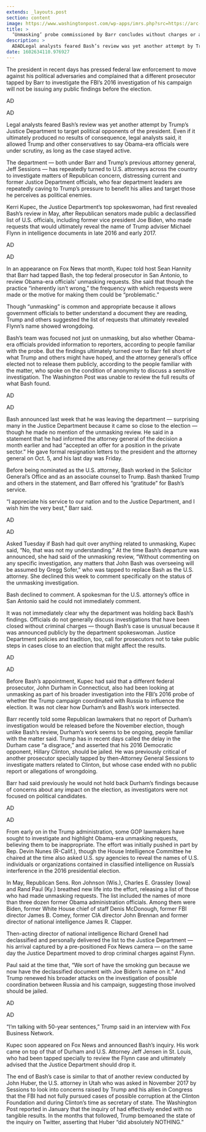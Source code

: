 ```yaml
--- 
extends: _layouts.post 
section: content 
image: https://www.washingtonpost.com/wp-apps/imrs.php?src=https://arc-anglerfish-washpost-prod-washpost.s3.amazonaws.com/public/UHQ3K2ANRQI6XADUB2KDVEN7BA.jpg&w=1440 
title: > 
  ‘Unmasking’ probe commissioned by Barr concludes without charges or any public report 
description: > 
  ADADLegal analysts feared Bash’s review was yet another attempt by Trump’s Justice Department to target political opponents of the president.“I appreciate his service to our nation and to the Justice Department, and I wish him the very best,” Barr said.Justice Department policies and tradition, too, call for prosecutors not to take public steps in cases close to an election that might affect the results.Ron Johnson (Wis.), Charles E. Grassley (Iowa) and Rand Paul (Ky.) breathed new life into the effort, releasing a list of those who had made unmasking requests.Then-acting director of national intelligence Richard Grenell had declassified and personally delivered the list to the Justice Department — his arrival captured by a pre-positioned Fox News camera — on the same day the Justice Department moved to drop criminal charges against Flynn. 
date: 1602634110.976927 
--- 
```

The president in recent days has pressed federal law enforcement to move against his political adversaries and complained that a different prosecutor tapped by Barr to investigate the FBI’s 2016 investigation of his campaign will not be issuing any public findings before the election.

AD

AD

Legal analysts feared Bash’s review was yet another attempt by Trump’s Justice Department to target political opponents of the president. Even if it ultimately produced no results of consequence, legal analysts said, it allowed Trump and other conservatives to say Obama-era officials were under scrutiny, as long as the case stayed active.

The department — both under Barr and Trump’s previous attorney general, Jeff Sessions — has repeatedly turned to U.S. attorneys across the country to investigate matters of Republican concern, distressing current and former Justice Department officials, who fear department leaders are repeatedly caving to Trump’s pressure to benefit his allies and target those he perceives as political enemies.

Kerri Kupec, the Justice Department’s top spokeswoman, had first revealed Bash’s review in May, after Republican senators made public a declassified list of U.S. officials, including former vice president Joe Biden, who made requests that would ultimately reveal the name of Trump adviser Michael Flynn in intelligence documents in late 2016 and early 2017.

AD

AD

In an appearance on Fox News that month, Kupec told host Sean Hannity that Barr had tapped Bash, the top federal prosecutor in San Antonio, to review Obama-era officials’ unmasking requests. She said that though the practice “inherently isn’t wrong,” the frequency with which requests were made or the motive for making them could be “problematic.”

Though “unmasking” is common and appropriate because it allows government officials to better understand a document they are reading, Trump and others suggested the list of requests that ultimately revealed Flynn’s name showed wrongdoing.

Bash’s team was focused not just on unmasking, but also whether Obama-era officials provided information to reporters, according to people familiar with the probe. But the findings ultimately turned over to Barr fell short of what Trump and others might have hoped, and the attorney general’s office elected not to release them publicly, according to the people familiar with the matter, who spoke on the condition of anonymity to discuss a sensitive investigation. The Washington Post was unable to review the full results of what Bash found.

AD

AD

Bash announced last week that he was leaving the department — surprising many in the Justice Department because it came so close to the election — though he made no mention of the unmasking review. He said in a statement that he had informed the attorney general of the decision a month earlier and had “accepted an offer for a position in the private sector.” He gave formal resignation letters to the president and the attorney general on Oct. 5, and his last day was Friday.

Before being nominated as the U.S. attorney, Bash worked in the Solicitor General’s Office and as an associate counsel to Trump. Bash thanked Trump and others in the statement, and Barr offered his “gratitude” for Bash’s service.

“I appreciate his service to our nation and to the Justice Department, and I wish him the very best,” Barr said.

AD

AD

Asked Tuesday if Bash had quit over anything related to unmasking, Kupec said, “No, that was not my understanding.” At the time Bash’s departure was announced, she had said of the unmasking review, “Without commenting on any specific investigation, any matters that John Bash was overseeing will be assumed by Gregg Sofer,” who was tapped to replace Bash as the U.S. attorney. She declined this week to comment specifically on the status of the unmasking investigation.

Bash declined to comment. A spokesman for the U.S. attorney’s office in San Antonio said he could not immediately comment.

It was not immediately clear why the department was holding back Bash’s findings. Officials do not generally discuss investigations that have been closed without criminal charges — though Bash’s case is unusual because it was announced publicly by the department spokeswoman. Justice Department policies and tradition, too, call for prosecutors not to take public steps in cases close to an election that might affect the results.

AD

AD

Before Bash’s appointment, Kupec had said that a different federal prosecutor, John Durham in Connecticut, also had been looking at unmasking as part of his broader investigation into the FBI’s 2016 probe of whether the Trump campaign coordinated with Russia to influence the election. It was not clear how Durham’s and Bash’s work intersected.

Barr recently told some Republican lawmakers that no report of Durham’s investigation would be released before the November election, though unlike Bash’s review, Durham’s work seems to be ongoing, people familiar with the matter said. Trump has in recent days called the delay in the Durham case “a disgrace,” and asserted that his 2016 Democratic opponent, Hillary Clinton, should be jailed. He was previously critical of another prosecutor specially tapped by then-Attorney General Sessions to investigate matters related to Clinton, but whose case ended with no public report or allegations of wrongdoing.

Barr had said previously he would not hold back Durham’s findings because of concerns about any impact on the election, as investigators were not focused on political candidates.

AD

AD

From early on in the Trump administration, some GOP lawmakers have sought to investigate and highlight Obama-era unmasking requests, believing them to be inappropriate. The effort was initially pushed in part by Rep. Devin Nunes (R-Calif.), though the House Intelligence Committee he chaired at the time also asked U.S. spy agencies to reveal the names of U.S. individuals or organizations contained in classified intelligence on Russia’s interference in the 2016 presidential election.

In May, Republican Sens. Ron Johnson (Wis.), Charles E. Grassley (Iowa) and Rand Paul (Ky.) breathed new life into the effort, releasing a list of those who had made unmasking requests. The list included the names of more than three dozen former Obama administration officials. Among them were Biden, former White House chief of staff Denis McDonough, former FBI director James B. Comey, former CIA director John Brennan and former director of national intelligence James R. Clapper.

Then-acting director of national intelligence Richard Grenell had declassified and personally delivered the list to the Justice Department — his arrival captured by a pre-positioned Fox News camera — on the same day the Justice Department moved to drop criminal charges against Flynn.

Paul said at the time that, “We sort of have the smoking gun because we now have the declassified document with Joe Biden’s name on it.” And Trump renewed his broader attacks on the investigation of possible coordination between Russia and his campaign, suggesting those involved should be jailed.

AD

AD

“I’m talking with 50-year sentences,” Trump said in an interview with Fox Business Network.

Kupec soon appeared on Fox News and announced Bash’s inquiry. His work came on top of that of Durham and U.S. Attorney Jeff Jensen in St. Louis, who had been tapped specially to review the Flynn case and ultimately advised that the Justice Department should drop it.

The end of Bash’s case is similar to that of another review conducted by John Huber, the U.S. attorney in Utah who was asked in November 2017 by Sessions to look into concerns raised by Trump and his allies in Congress that the FBI had not fully pursued cases of possible corruption at the Clinton Foundation and during Clinton’s time as secretary of state. The Washington Post reported in January that the inquiry of had effectively ended with no tangible results. In the months that followed, Trump bemoaned the state of the inquiry on Twitter, asserting that Huber “did absolutely NOTHING.”